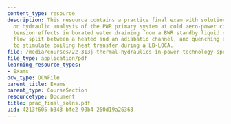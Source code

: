 ```yaml
---
content_type: resource
description: This resource contains a practice final exam with solutions to questions
  on hydraulic analysis of the PWR primary system at cold zero-power conditions, surface
  tension effects in borated water draining from a BWR standby liquid control tank,
  flow split between a heated and an adiabatic channel, and quenching experiments
  to stimulate boiling heat transfer during a LB-LOCA.
file: /media/courses/22-313j-thermal-hydraulics-in-power-technology-spring-2007/4213f605b343bfe290b4260d19a26363_prac_final_solns.pdf
file_type: application/pdf
learning_resource_types:
- Exams
ocw_type: OCWFile
parent_title: Exams
parent_type: CourseSection
resourcetype: Document
title: prac_final_solns.pdf
uid: 4213f605-b343-bfe2-90b4-260d19a26363
---
```


